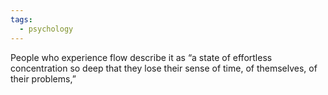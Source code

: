 ```yaml
---
tags:
  - psychology
---
```

People who experience flow describe it as “a state of effortless concentration so deep that they lose their sense of time, of themselves, of their problems,”
